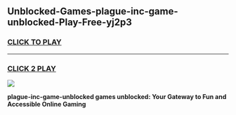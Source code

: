 
## Unblocked-Games-plague-inc-game-unblocked-Play-Free-yj2p3
<h3>
<a href="https://premium76.site?title=plague-inc-game-unblocked&ref=23A">CLICK TO PLAY</a></h3>
<hr>

<h3>
<a href="https://premium76.site?title=plague-inc-game-unblocked&ref=23A">CLICK 2 PLAY</a>
  
</h3>

<a href="https://premium76.site?title=plague-inc-game-unblocked&ref=23A"><img src="https://clearcache.store/games.png"></a>


**plague-inc-game-unblocked games unblocked: Your Gateway to Fun and Accessible Online Gaming**
